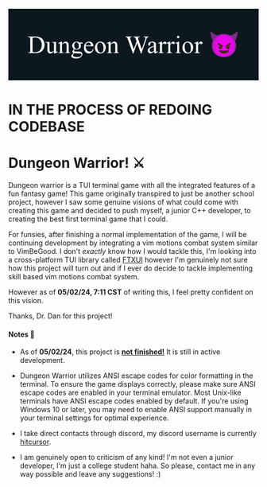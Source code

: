 ![Dungeon Warrior Banner](./assets/endYearProjectBanner.png)

# IN THE PROCESS OF REDOING CODEBASE

# Dungeon Warrior! ⚔️

Dungeon warrior is a TUI terminal game with all the integrated features of a fun fantasy game! This game originally
transpired to just be another school project, however I saw some genuine visions of what could come with creating
this game and decided to push myself, a junior C++ developer, to creating the best first terminal game that I could.

For funsies, after finishing a normal implementation of the game, I will be continuing development by integrating a
vim motions combat system similar to VimBeGood. I don't _exactly_ know how I would tackle this, I'm looking into a cross-platform
TUI library called [FTXUI](https://github.com/ArthurSonzogni/FTXUI#documentation) however I'm genuinely not sure how this project will
turn out and if I ever do decide to tackle implementing skill based vim motions combat system.

However as of **05/02/24, 7:11 CST** of writing this, I feel pretty confident on this vision.

Thanks, Dr. Dan for this project!

#### Notes :rocket:

- As of **05/02/24**, this project is <ins>**not finished!**</ins> It is still in active development.

- Dungeon Warrior utilizes ANSI escape codes for color formatting in the terminal. To ensure the game displays correctly,
  please make sure ANSI escape codes are enabled in your terminal emulator. Most Unix-like terminals have ANSI escape codes enabled by default.
  If you're using Windows 10 or later, you may need to enable ANSI support manually in your terminal settings for optimal experience.

- I take direct contacts through discord, my discord username is currently <ins>hitcursor</ins>.

- I am genuinely open to criticism of any kind! I'm not even a junior developer, I'm just a college student haha. So please, contact me
  in any way possible and leave any suggestions! :)

